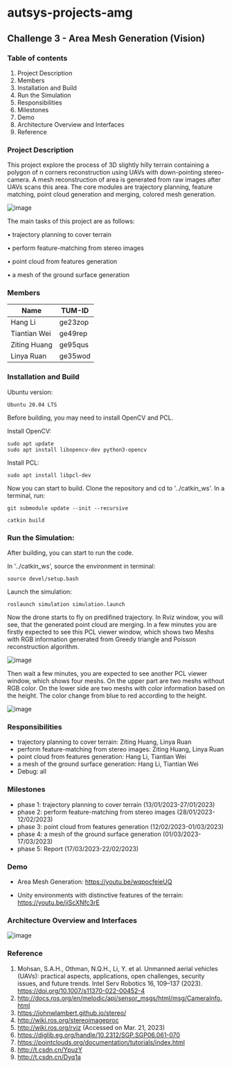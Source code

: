 # autsys-projects-amg
## Challenge 3 - Area Mesh Generation (Vision)
### Table of contents
1. Project Description
2. Members
3. Installation and Build
4. Run the Simulation
5. Responsibilities 
6. Milestones
7. Demo
8. Architecture Overview and Interfaces
9. Reference

### Project Description

This project explore the process of 3D slightly hilly terrain containing a polygon of n corners reconstruction using UAVs with down-pointing stereo-camera. A mesh reconstruction of area is generated from raw images after UAVs scans this area. The core modules are trajectory planning, feature matching, point cloud generation and merging, colored mesh generation.

![image](https://github.com/TUM-AAS/autsys-projects-amg/blob/main/image/enviroment.png)


The main tasks of this project are as follows:

• trajectory planning to cover terrain

• perform feature-matching from stereo images

• point cloud from features generation

• a mesh of the ground surface generation

### Members

| Name | TUM-ID |
|------| ------ |
| Hang Li | ge23zop |
| Tiantian Wei | ge49rep |
| Ziting Huang | ge95qus |
| Linya Ruan | ge35wod |

### Installation and Build

Ubuntu version:
```
Ubuntu 20.04 LTS 
```
Before building, you may need to install OpenCV and PCL.

Install OpenCV:
```
sudo apt update
sudo apt install libopencv-dev python3-opencv
```
Install PCL:
```
sudo apt install libpcl-dev
```
Now you can start to build. Clone the repository and cd to '../catkin_ws'. In a terminal, run:
```
git submodule update --init --recursive
```
```
catkin build
```

### Run the Simulation:

After building, you can start to run the code.

In '../catkin_ws', source the environment in terminal:
```
source devel/setup.bash
```
Launch the simulation:
```
roslaunch simulation simulation.launch
```

Now the drone starts to fly on predifined trajectory. In Rviz window, you will see, that the generated point cloud are merging. In a few minutes you are firstly expected to see this PCL viewer window, which shows two Meshs with RGB information generated from Greedy triangle and Poisson reconstruction algorithm. 

![image](https://github.com/TUM-AAS/autsys-projects-amg/blob/main/image/RGB.png)

Then wait a few minutes, you are expected to see another PCL viewer window, which shows four meshs. On the upper part are two meshs without RGB color. On the lower side are two meshs with color information based on the height. The color change from blue to red according to the height.

![image](https://github.com/TUM-AAS/autsys-projects-amg/blob/main/image/height.png)
### Responsibilities 

- trajectory planning to cover terrain: Ziting Huang, Linya Ruan
- perform feature-matching from stereo images: Ziting Huang, Linya Ruan
- point cloud from features generation: Hang Li, Tiantian Wei
- a mesh of the ground surface generation: Hang Li, Tiantian Wei
- Debug: all

### Milestones

- phase 1: trajectory planning to cover terrain (13/01/2023-27/01/2023)
- phase 2: perform feature-matching from stereo images (28/01/2023-12/02/2023)
- phase 3: point cloud from features generation (12/02/2023-01/03/2023)
- phase 4: a mesh of the ground surface generation (01/03/2023-17/03/2023)
- phase 5: Report (17/03/2023-22/02/2023)

### Demo
- Area Mesh Generation:
https://youtu.be/wqpocfeieUQ

- Unity environments with distinctive features of the terrain:
https://youtu.be/jiScXNfc3rE

### Architecture Overview and Interfaces
![image](https://github.com/TUM-AAS/autsys-projects-amg/blob/main/image/rosgraph.png)

### Reference

1. Mohsan, S.A.H., Othman, N.Q.H., Li, Y. et al. Unmanned aerial vehicles (UAVs): practical aspects, applications, open challenges, security issues, and future trends. Intel Serv Robotics 16, 109–137 (2023). https://doi.org/10.1007/s11370-022-00452-4
2. http://docs.ros.org/en/melodic/api/sensor_msgs/html/msg/CameraInfo.html
3. https://johnwlambert.github.io/stereo/
4. http://wiki.ros.org/stereoimageproc
5. http://wiki.ros.org/rviz (Accessed on Mar. 21, 2023)
6. https://diglib.eg.org/handle/10.2312/SGP.SGP06.061-070
7. https://pointclouds.org/documentation/tutorials/index.html
8. http://t.csdn.cn/YpuzY
9. http://t.csdn.cn/Dyq1a

